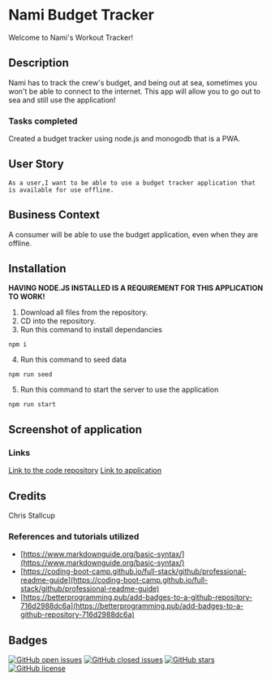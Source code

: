 # **Nami Budget Tracker**

Welcome to Nami's Workout Tracker!


## Description

Nami has to track the crew's budget, and being out at sea, sometimes you won't be able to connect to the internet. This app will allow you to go out to sea and still use the application!

### **Tasks completed**

Created a budget tracker using node.js and monogodb that is a PWA.

## User Story

```
As a user,I want to be able to use a budget tracker application that is available for use offline.
```

## Business Context

A consumer will be able to use the budget application, even when they are offline.


## Installation

**HAVING NODE.JS INSTALLED IS A REQUIREMENT FOR THIS APPLICATION TO WORK!**

1. Download all files from the repository.
2. CD into the repository.
3. Run this command to install dependancies
```
npm i
```
4. Run this command to seed data
```
npm run seed
```
5. Run this command to start the server to use the application
```
npm run start
```

## Screenshot of application



### **Links**

[Link to the code repository](https://github.com/MrTofuuu/nami-budget-tracker)
[Link to application](https://nami-budget-tracker.herokuapp.com/)

## Credits
Chris Stallcup

### References and tutorials utilized
* [https://www.markdownguide.org/basic-syntax/](https://www.markdownguide.org/basic-syntax/)
* [https://coding-boot-camp.github.io/full-stack/github/professional-readme-guide](https://coding-boot-camp.github.io/full-stack/github/professional-readme-guide)
* [https://betterprogramming.pub/add-badges-to-a-github-repository-716d2988dc6a](https://betterprogramming.pub/add-badges-to-a-github-repository-716d2988dc6a)

## Badges

[![GitHub open issues](https://img.shields.io/github/issues/MrTofuuu/nami-budget-tracker?style=for-the-badge)](https://github.com/MrTofuuu/nami-budget-tracker/issues)
[![GitHub closed issues](https://img.shields.io/github/issues-closed/MrTofuuu/nami-budget-tracker?style=for-the-badge)](https://img.shields.io/github/issues-closed/MrTofuuu/nami-budget-tracker?style=for-the-badge)
[![GitHub stars](https://img.shields.io/github/stars/MrTofuuu/nami-budget-tracker?style=for-the-badge)](https://github.com/MrTofuuu/nami-budget-tracker/stargazers)
[![GitHub license](https://img.shields.io/github/license/mrtofuuu/nami-budget-tracker?style=for-the-badge)](./LICENSE.md)


